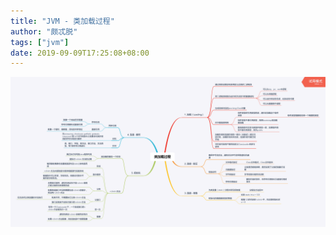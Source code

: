 ```yaml
---
title: "JVM - 类加载过程"
author: "颇忒脱"
tags: ["jvm"]
date: 2019-09-09T17:25:08+08:00
---
```


<!--more-->

<img src="class-loading-steps.png" style="zoom:50%" />